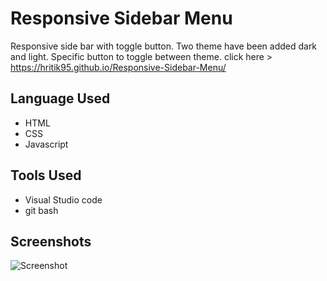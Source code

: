 
# Responsive Sidebar Menu

Responsive side bar with toggle button. Two theme have been added dark and light. Specific button to toggle between theme. 
click here > https://hritik95.github.io/Responsive-Sidebar-Menu/


## Language Used

 - HTML
 - CSS
 - Javascript

## Tools Used

- Visual Studio code
- git bash



## Screenshots

![Screenshot](https://user-images.githubusercontent.com/71178215/216804627-20a7de2d-e9c9-49a1-9bce-d6694334faed.gif)



